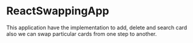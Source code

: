 # ReactSwappingApp
This application have the implementation to add, delete and search card also we can swap particular cards from one step to another.

